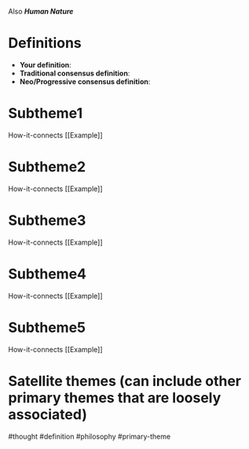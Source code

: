 Also ***Human Nature***

# Definitions
- **Your definition**:
- **Traditional consensus definition**:
- **Neo/Progressive consensus definition**:

# Subtheme1
How-it-connects
[[Example]]

# Subtheme2
How-it-connects
[[Example]]

# Subtheme3
How-it-connects
[[Example]]

# Subtheme4
How-it-connects
[[Example]]

# Subtheme5
How-it-connects
[[Example]]


# Satellite themes (can include other primary themes that are loosely associated)



#thought #definition #philosophy #primary-theme 

